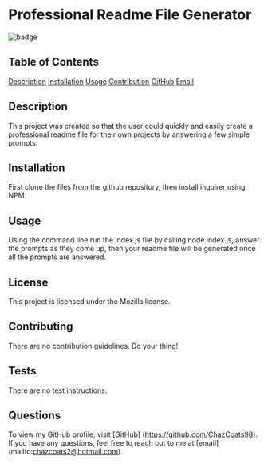 # Professional Readme File Generator

  ![badge](https://img.shields.io/badge/license-Mozilla-blue.svg)

  ## Table of Contents
  [Description](#description)
  [Installation](#installation)
  [Usage](#usage)
  [Contribution](#contribution)
  [GitHub](#github)
  [Email](#email)

  ## Description
  This project was created so that the user could quickly and easily create a professional readme file for their own projects by answering a few simple prompts.

  ## Installation
  First clone the files from the github repository, then install inquirer using NPM.

  ## Usage 
  Using the command line run the index.js file by calling node index.js, answer the prompts as they come up, then your readme file will be generated once all the prompts are answered.

  ## License
  This project is licensed under the Mozilla license.

  ## Contributing
  There are no contribution guidelines. Do your thing!

  ## Tests
  There are no test instructions.

  ## Questions
  To view my GitHub profile, visit [GitHub] (https://github.com/ChazCoats98).
  <br/>
  If you have any questions, feel free to reach out to me at [email] (mailto:chazcoats2@hotmail.com).


